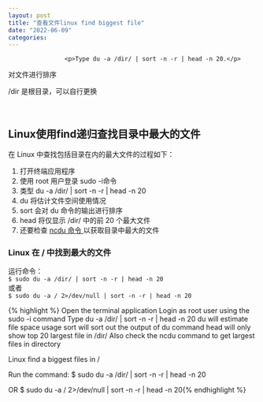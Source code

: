 ```yaml
---
layout: post
title: "查看文件linux find biggest file"
date: "2022-06-09"
categories: 
---
```


                    <p>Type du -a /dir/ | sort -n -r | head -n 20.</p> 
<p>对文件进行排序</p> 
<p>/dir 是根目录，可以自行更换</p> 
<p> </p> 
<h2>Linux使用find递归查找目录中最大的文件</h2> 
<p>在 Linux 中查找包括目录在内的最大文件的过程如下：</p> 
<ol>
<li>打开终端应用程序</li>
<li>使用 root 用户登录 sudo -i命令</li>
<li>类型 du -a /dir/ | sort -n -r | head -n 20</li>
<li>du 将估计文件空间使用情况</li>
<li>sort 会对 du 命令的输出进行排序</li>
<li>head 将仅显示 /dir/ 中的前 20 个最大文件</li>
<li>还要检查 <a href="https://www.cyberciti.biz/open-source/install-ncdu-on-linux-unix-ncurses-disk-usage/?utm_source=Linux_Unix_Command&amp;utm_medium=faq&amp;utm_campaign=nixcmd" title="ncdu 命令 ">ncdu 命令 </a>以获取目录中最大的文件</li>
</ol>
<h3>Linux 在 / 中找到最大的文件</h3> 
<p>运行命令：<br><code>$ sudo du -a /dir/ | sort -n -r | head -n 20</code><br> 或者<br><code>$ sudo du -a / 2&gt;/dev/null | sort -n -r | head -n 20</code></p> 
{% highlight %}
    Open the terminal application
    Login as root user using the sudo -i command
    Type du -a /dir/ | sort -n -r | head -n 20
    du will estimate file space usage
    sort will sort out the output of du command
    head will only show top 20 largest file in /dir/
    Also check the ncdu command to get largest files in directory

Linux find a biggest files in /

Run the command:
$ sudo du -a /dir/ | sort -n -r | head -n 20

OR
$ sudo du -a / 2&gt;/dev/null | sort -n -r | head -n 20{% endhighlight %} 
<p></p>
                
